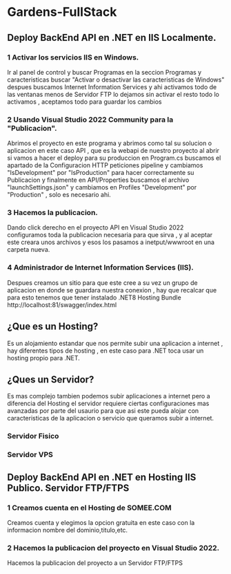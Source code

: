 # Gardens-FullStack

## Deploy BackEnd API en .NET en IIS Localmente.

### 1 Activar los servicios IIS en Windows.
Ir al panel de control y buscar Programas en la seccion Programas y caracteristicas buscar "Activar o desactivar las caracteristicas de Windows"
despues buscamos Internet Information Services y ahi activamos todo de las ventanas menos de Servidor FTP lo dejamos sin activar el resto todo lo activamos
, aceptamos todo para guardar los cambios

### 2 Usando Visual Studio 2022 Community para la "Publicacion".
Abrimos el proyecto en este programa y abrimos como tal su solucion o aplicacion en este caso API , que es la webapi de nuestro proyecto
al abrir si vamos a hacer el deploy para su produccion en Program.cs buscamos el apartado de la Configuracion HTTP peticiones pipeline y cambiamos "IsDevelopment" 
por "IsProduction" para hacer correctamente su Publicacion y finalmente en API/Properties buscamos el archivo "launchSettings.json" y cambiamos en Profiles "Development" por "Production"
, solo es necesario ahi.

### 3 Hacemos la publicacion.
Dando click derecho en el proyecto API en Visual Studio 2022 configuramos toda la publicacion necesaria para que sirva , y al aceptar este creara unos archivos 
y esos los pasamos a inetput/wwwroot en una carpeta nueva.

### 4 Administrador de Internet Information Services (IIS).
Despues creamos un sitio para que este cree a su vez un grupo  de aplicacion en donde se guardara nuestra conexion , hay que recalcar que para esto tenemos que tener instalado 
.NET8 Hosting Bundle 
http://localhost:81/swagger/index.html

## ¿Que es un Hosting?
Es un alojamiento estandar que nos permite subir una aplicacion a internet , hay diferentes tipos de hosting , en este caso para .NET toca usar un hosting propio para .NET.

## ¿Ques un Servidor? 
Es mas complejo tambien podemos subir aplicaciones a internet pero a diferencia del Hosting el servidor requiere ciertas configuraciones mas avanzadas por parte del usaurio para 
que asi este pueda alojar con caracteristicas de la aplicacion o servicio que queramos subir a internet.
### Servidor Fisico
### Servidor VPS

## Deploy BackEnd API en .NET en Hosting IIS Publico. Servidor FTP/FTPS 

### 1 Creamos cuenta en el Hosting de SOMEE.COM
Creamos cuenta y elegimos la opcion gratuita en este caso con la informacion nombre del dominio,titulo,etc.

### 2 Hacemos la publicacion del proyecto en Visual Studio 2022.
Hacemos la publicacion del proyecto a un Servidor FTP/FTPS 
